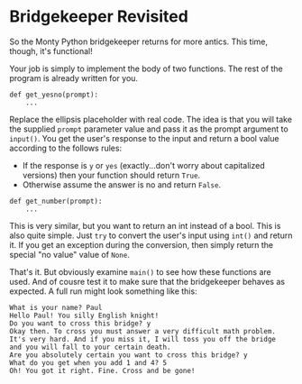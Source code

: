 # Bridgekeeper Revisited

So the Monty Python bridgekeeper returns for more antics. This time, though,
it's functional!

Your job is simply to implement the body of two functions. The rest of the
program is already written for you.
```
def get_yesno(prompt):
    ...
```
Replace the ellipsis placeholder with real code. The idea is that you will take
the supplied `prompt` parameter value and pass it as the prompt argument to
`input()`. You get the user's response to the input and return a bool value
according to the follows rules:

  - If the response is `y` or `yes` (exactly...don't worry about capitalized
    versions) then your function should return `True`.
  - Otherwise assume the answer is no and return `False`.

```
def get_number(prompt):
    ...
```
This is very similar, but you want to return an int instead of a bool. This is
also quite simple. Just `try` to convert the user's input using `int()` and
return it. If you get an exception during the conversion, then simply return the
special "no value" value of `None`.

That's it. But obviously examine `main()` to see how these functions are used.
And of cousre test it to make sure that the bridgekeeper behaves as expected.
A full run might look something like this:
```
What is your name? Paul
Hello Paul! You silly English knight!
Do you want to cross this bridge? y
Okay then. To cross you must answer a very difficult math problem.
It's very hard. And if you miss it, I will toss you off the bridge
and you will fall to your certain death.
Are you absolutely certain you want to cross this bridge? y
What do you get when you add 1 and 4? 5
Oh! You got it right. Fine. Cross and be gone!
```